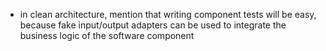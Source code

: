 - in clean architecture, mention that writing component tests will be easy, because
fake input/output adapters can be used to integrate the business logic of the software component

